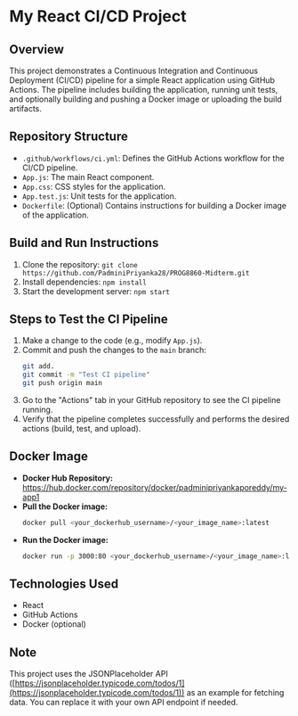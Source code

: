 # My React CI/CD Project

## Overview

This project demonstrates a Continuous Integration and Continuous Deployment (CI/CD) pipeline for a simple React application using GitHub Actions. The pipeline includes building the application, running unit tests, and optionally building and pushing a Docker image or uploading the build artifacts.

## Repository Structure

*   `.github/workflows/ci.yml`: Defines the GitHub Actions workflow for the CI/CD pipeline.
*   `App.js`: The main React component.
*   `App.css`: CSS styles for the application.
*   `App.test.js`: Unit tests for the application.
*   `Dockerfile`: (Optional) Contains instructions for building a Docker image of the application.

## Build and Run Instructions

1.  Clone the repository: `git clone https://github.com/PadminiPriyanka28/PROG8860-Midterm.git`
2.  Install dependencies: `npm install`
3.  Start the development server: `npm start`

## Steps to Test the CI Pipeline

1.  Make a change to the code (e.g., modify `App.js`).
2.  Commit and push the changes to the `main` branch:
    ```bash
    git add.
    git commit -m "Test CI pipeline"
    git push origin main
    ```
3.  Go to the "Actions" tab in your GitHub repository to see the CI pipeline running.
4.  Verify that the pipeline completes successfully and performs the desired actions (build, test, and upload).

## Docker Image 

*   **Docker Hub Repository:** https://hub.docker.com/repository/docker/padminipriyankaporeddy/my-app1
*   **Pull the Docker image:**
    ```bash
    docker pull <your_dockerhub_username>/<your_image_name>:latest
    ```
*   **Run the Docker image:**
    ```bash
    docker run -p 3000:80 <your_dockerhub_username>/<your_image_name>:latest
    ```

## Technologies Used

*   React
*   GitHub Actions
*   Docker (optional)

## Note

This project uses the JSONPlaceholder API ([https://jsonplaceholder.typicode.com/todos/1](https://jsonplaceholder.typicode.com/todos/1)) as an example for fetching data. You can replace it with your own API endpoint if needed.
